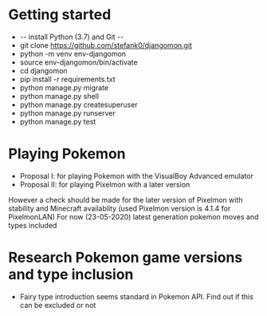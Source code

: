 # Getting started

* -- install Python (3.7) and Git -- 
* git clone https://github.com/stefank0/djangomon.git
* python -m venv env-djangomon
* source env-djangomon/bin/activate
* cd djangomon
* pip install -r requirements.txt
* python manage.py migrate
* python manage.py shell
* python manage.py createsuperuser
* python manage.py runserver
* python manage.py test

# Playing Pokemon

* Proposal I: for playing Pokemon with the VisualBoy Advanced emulator
* Proposal II: for playing Pixelmon with a later version

However a check should be made for the later version of Pixelmon with stability and Minecraft 
availablity (used Pixelmon version is 4.1.4 for PixelmonLAN)
For now (23-05-2020) latest generation pokemon moves and types included

# Research Pokemon game versions and type inclusion

* Fairy type introduction seems standard in Pokemon API. Find out if this can be excluded or not